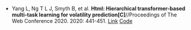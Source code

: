 * Yang L, Ng T L J, Smyth B, et al. <b>Html: Hierarchical transformer-based multi-task learning for volatility prediction[C]</b>//Proceedings of The Web Conference 2020. 2020: 441-451. [Link](https://dl.acm.org/doi/abs/10.1145/3366423.3380128) [Code](https://github.com/YangLinyi/HTML-Hierarchical-Transformer-based-Multi-task-Learning-for-Volatility-Prediction)
